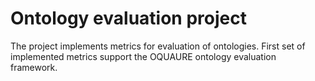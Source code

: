 # Ontology evaluation project
The project implements metrics for evaluation of ontologies. First set of implemented metrics support the OQUAURE ontology evaluation framework.
